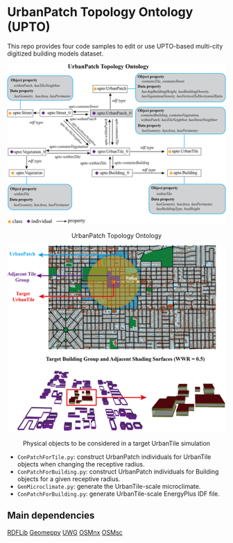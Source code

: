 # UrbanPatch Topology Ontology (UPTO)

This repo provides  four code samples to edit or use UPTO-based multi-city digitized building models dataset.

![ONTO](UPTO.png "ONTO")
<p align = "center"> UrbanPatch Topology Ontology</p>

<p align = "center">    </p>

![workflow](Patch_demo.png "workflow")
<p align = "center">Physical objects to be considered in a target UrbanTile simulation</p>



  * `ConPatchForTile.py`: construct UrbanPatch individuals for UrbanTile objects when changing the receptive radius.
  * `ConPatchForBuilding.py`: construct UrbanPatch individuals for Building objects for a given receptive radius.
  * `GenMicroclimate.py`: generate the UrbanTile-scale microclimate.
  * `ConPatchForBuilding.py`: generate UrbanTile-scale EnergyPlus IDF file.
  
  
  
 


## Main dependencies 
[RDFLib](https://pypi.org/project/rdflib/) 
[Geomeppy](https://pypi.org/project/geomeppy/) 
[UWG](https://pypi.org/project/uwg/) 
[OSMnx](https://pypi.org/project/osmnx/) 
[OSMsc](https://pypi.org/project/osmsc/) 







